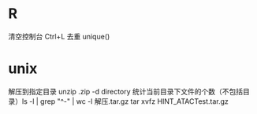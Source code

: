 # R
清空控制台 Ctrl+L
去重 unique()
# unix
解压到指定目录 unzip .zip -d directory
统计当前目录下文件的个数（不包括目录）ls -l | grep "^-" | wc -l
解压.tar.gz tar xvfz HINT_ATACTest.tar.gz

<!--stackedit_data:
eyJoaXN0b3J5IjpbMTI4NDcyMjQ3OCwzMDM0ODc0NzYsLTE5Nz
kzOTk2MzQsLTY5NTgzMzg2MiwtMTA4ODg3MjUwMF19
-->